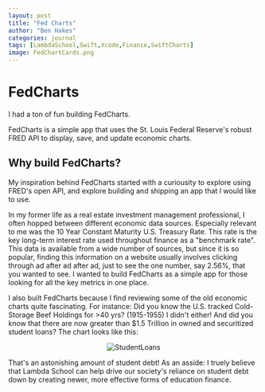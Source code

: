 ```yaml
---
layout: post
title: "Fed Charts"
author: "Ben Hakes"
categories: journal
tags: [LambdaSchool,Swift,Xcode,Finance,SwiftCharts]
image: FedChartCards.png
---
```


# FedCharts
I had a ton of fun building FedCharts. 

FedCharts is a simple app that uses the St. Louis Federal Reserve's robust FRED API to display, save, and update economic charts.

## Why build FedCharts?
My inspiration behind FedCharts started with a curiousity to explore using FRED's open API, and explore building and shipping an app that _I_ would like to use.

In my former life as a real estate investment management professional, I often hopped between different economic data sources. Especially relevant to me was the 10 Year Constant Maturity U.S. Treasury Rate. This rate is the key long-term interest rate used throughout finance as a "benchmark rate". This data is available from a wide number of sources, but since it is so popular, finding this information on a website usually involves clicking through ad after ad after ad, just to see the one number, say 2.56%, that you wanted to see. I wanted to build FedCharts as a simple app for those looking for all the key metrics in one place.

I also built FedCharts because I find reviewing some of the old economic charts quite fascinating. For instance: Did you know the U.S. tracked Cold-Storage Beef Holdings for >40 yrs? (1915-1955) I didn't either! And did you know that there are now greater than $1.5 Trillion in owned and securitized student loans? The chart looks like this:
<div align="center"><img src="./assets/StudentLoans.png" alt="StudentLoans"></div>

That's an astonishing amount of student debt! As an asside: I truely believe that Lambda School can help drive our society's reliance on student debt down by creating newer, more effective forms of education finance.

